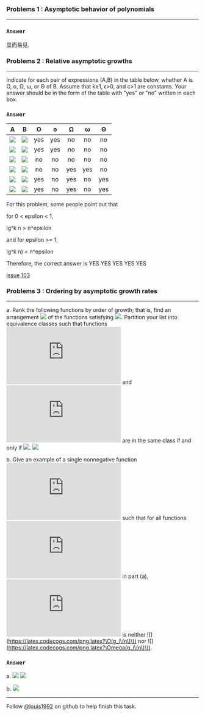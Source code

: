 ### Problems 1 : Asymptotic behavior of polynomials
***


### `Answer`
显而易见.



### Problems 2 : Relative asymptotic growths
***
Indicate for each pair of expressions (A,B) in the table below, whether A is O, o, Ω, ω, or Θ of B. Assume that k≥1, ϵ>0, and c>1 are constants. Your answer should be in the form of the table with "yes" or "no" written in each box.

### `Answer`
A | B | O | o | Ω | ω | Θ 
:----:|:----:|:----:|:----:|:----:|:----:|:----:
![](http://latex.codecogs.com/gif.latex?\\lg^kn) | ![](http://latex.codecogs.com/gif.latex?n^\\epsilon) | yes | yes | no | no | no
![](http://latex.codecogs.com/gif.latex?\\n^k) | ![](http://latex.codecogs.com/gif.latex?c^n) | yes | yes | no | no | no
![](http://latex.codecogs.com/gif.latex?\\sqrt{n}) | ![](http://latex.codecogs.com/gif.latex?n^\\sin{n}) | no | no | no | no | no
![](http://latex.codecogs.com/gif.latex?\\2^n) | ![](http://latex.codecogs.com/gif.latex?2^{n/2}) | no | no | yes | yes | no
![](http://latex.codecogs.com/gif.latex?n^\\lg{c}) | ![](http://latex.codecogs.com/gif.latex?c^\\lg{n}) | yes | no | yes | no | yes
![](http://latex.codecogs.com/gif.latex?\\lg{\(n!\)}) | ![](http://latex.codecogs.com/gif.latex?\\lg{\(n^n\)}) | yes | no | yes | no | yes

For this problem, some people point out that

for 0 < epsilon < 1,

lg^k n > n^epsilon

and for epsilon >= 1,

lg^k n) < n^epsilon

Therefore, the correct answer is
YES YES YES YES YES

[issue 103](https://github.com/gzc/CLRS/issues/103)


### Problems 3 : Ordering by asymptotic growth rates
***
a.
Rank the following functions by order of growth; that is, find an arrangement ![](https://latex.codecogs.com/gif.latex?g_1,&space;g_2,...,g_{30}) of the functions satisfying ![](https://latex.codecogs.com/png.latex?g_1=\Omega\(g_2\),g_2=\Omega\(g_3\),...,g_{29}=\Omega\(g_{30}\)). Partition your list into equivalence classes such that functions ![](https://latex.codecogs.com/png.latex?f\(n\)) and ![](https://latex.codecogs.com/png.latex?g_i\(n\)) are in the same class if and only if ![](https://latex.codecogs.com/png.latex?f\(n\)=\Theta\(g\(n\)\)).
![](https://latex.codecogs.com/png.latex?lg\(lg^*n\)\quad&space;2^{lg^*n}\quad&space;\(\sqrt{2}\)^{lgn}\quad&space;n^2&space;\quad&space;n!\quad&space;\(lgn\)!\newline&space;\(\frac{2}{3}\)^n\quad&space;n^3\quad&space;lg^2n\quad&space;lg\(n!\)\quad&space;2^2^n\quad&space;n^{1/lgn}\newline&space;ln&space;lnn\quad&space;lg^*n\quad&space;n\cdot&space;2^n\quad&space;n^{lg&space;lgn}\quad&space;lnn\quad&space;1\newline&space;2^{lgn}\quad&space;{\(lgn\)}^{lgn}\quad&space;e^n\quad&space;4^{lgn}\quad&space;\(n&plus;1\)!\quad&space;\sqrt{lgn}\newline&space;lg^*\(lgn\)\quad&space;2^{\sqrt{2lgn}}\quad&space;n\quad&space;2^n\quad&space;nlgn\quad&space;2^{2^{n&plus;1}})

b.
Give an example of a single nonnegative function ![](https://latex.codecogs.com/png.latex?f\(n\)) such that for all functions ![](https://latex.codecogs.com/png.latex?g_i\(n\)) in part (a), ![](https://latex.codecogs.com/png.latex?f\(n\)) is neither ![](https://latex.codecogs.com/png.latex?\O(g_i\(n\)\)) nor  ![](https://latex.codecogs.com/png.latex?\Omega(g_i\(n\)\)).

### `Answer`
a.
![](https://latex.codecogs.com/gif.latex?2^{2^{n&plus;1}}\quad&space;2^{2^{n}}\newline&space;\(n&plus;1\)!\quad&space;n!\newline&space;e^n\quad&space;n\cdot&space;2^n\quad&space;2^n\quad&space;\(\frac{3}{2}\)^n\newline&space;\(lgn\)^{lgn}=n^{lglgn}\quad&space;\(lgn\)!\newline&space;n^3\quad&space;n^2=4^{lgn}\quad&space;nlgn=lg\(n!\)\quad&space;2^{lgn}=n\quad&space;\(\sqrt{2}\)^{lgn}=\sqrt{n}\quad&space;2^{\sqrt{2\cdot&space;lgn}}\newline&space;lg^{2}n\quad&space;lnn\quad&space;\sqrt{lgn}\newline&space;lnlnn\quad&space;2^{lg^{*}n}\newline&space;lg^{*}n\quad&space;lg^{*}\(lgn\)\quad&space;lg\(lg^{*}\)n\newline&space;n^{\frac{1}{lgn}}=2\quad&space;1)
![](https://latex.codecogs.com/gif.latex?\(lgn\)^{lgn}=n^{lglgn}\quad&space;because&space;of\quad&space;a^{log_bc}=c^{log_ba}\newline&space;n^{\frac{1}{lgn}}=2\quad&space;because\quad&space;n^{\frac{1}{lgn}}=2^{lgn\cdot&space;\frac{1}{lgn}}=2)

b.
![](https://latex.codecogs.com/png.latex?2^{2^\sin{n}})


***
Follow [@louis1992](https://github.com/gzc) on github to help finish this task.

